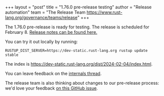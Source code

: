 +++
layout = "post"
title = "1.76.0 pre-release testing"
author = "Release automation"
team = "The Release Team <https://www.rust-lang.org/governance/teams/release>"
+++

The 1.76.0 pre-release is ready for testing. The release is scheduled for
February 8. [Release notes can be found here.][relnotes]

You can try it out locally by running:

```plain
RUSTUP_DIST_SERVER=https://dev-static.rust-lang.org rustup update stable
```

The index is <https://dev-static.rust-lang.org/dist/2024-02-04/index.html>.

You can leave feedback on the [internals thread](https://internals.rust-lang.org/t/rust-1-76-0-pre-release-testing/20260).

The release team is also thinking about changes to our pre-release process:
we'd love your feedback [on this GitHub issue][feedback].

[relnotes]: https://github.com/rust-lang/rust/blob/stable/RELEASES.md#version-1760-2024-02-08
[feedback]: https://github.com/rust-lang/release-team/issues/16
    

